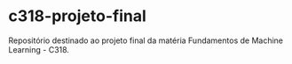 # c318-projeto-final
Repositório destinado ao projeto final da matéria Fundamentos de Machine Learning - C318.

